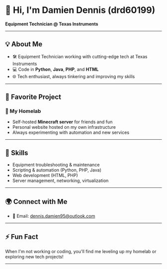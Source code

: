# 👋 Hi, I'm Damien Dennis (drd60199)

**Equipment Technician @ Texas Instruments**

---

## 💡 About Me

- 🛠️ Equipment Technician working with cutting-edge tech at Texas Instruments
- 💻 Code in **Python**, **Java**, **PHP**, and **HTML**
- 🌐 Tech enthusiast, always tinkering and improving my skills

---

## 🚀 Favorite Project

### 🏡 My Homelab
- Self-hosted **Minecraft server** for friends and fun
- Personal website hosted on my own infrastructure
- Always experimenting with automation and new services

---

## 🧰 Skills

- Equipment troubleshooting & maintenance
- Scripting & automation (Python, PHP, Java)
- Web development (HTML, PHP)
- Server management, networking, virtualization

---

## 🌍 Connect with Me

- 📧 Email: [dennis.damien95@outlook.com](mailto:dennis.damien95@outlook.com)

---

## ⚡ Fun Fact

When I'm not working or coding, you'll find me leveling up my homelab or exploring new tech projects!

---

<!--
Feel free to reach out for collaboration, advice, or just to chat about tech!
-->

